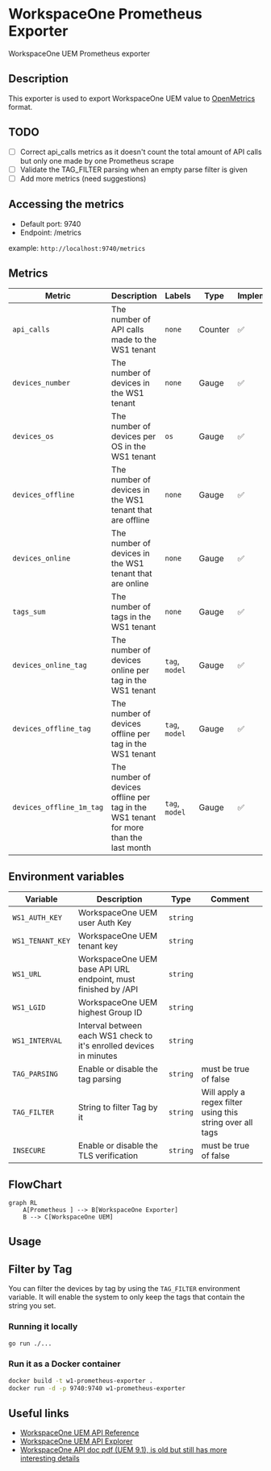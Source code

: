 # WorkspaceOne Prometheus Exporter

WorkspaceOne UEM Prometheus exporter

## Description

This exporter is used to export WorkspaceOne UEM value to [OpenMetrics](https://openmetrics.io/) format.

## TODO

- [ ] Correct api_calls metrics as it doesn't count the total amount of API calls but only one made by one Prometheus scrape
- [ ] Validate the TAG_FILTER parsing when an empty parse filter is given
- [ ] Add more metrics (need suggestions)

## Accessing the metrics

- Default port: 9740
- Endpoint: /metrics

example: `http://localhost:9740/metrics`

## Metrics

| Metric | Description | Labels | Type | Implemented |
| ------ | ----------- | ------ | ---- | ----------- |
| `api_calls` | The number of API calls made to the WS1 tenant | `none` | Counter | ✅ |
| `devices_number` | The number of devices in the WS1 tenant | `none` | Gauge | ✅ |
| `devices_os` | The number of devices per OS in the WS1 tenant | `os` | Gauge | ✅ |
| `devices_offline` | The number of devices in the WS1 tenant that are offline | `none` | Gauge | ✅ |
| `devices_online` | The number of devices in the WS1 tenant that are online| `none` | Gauge | ✅ |
| `tags_sum`| The number of tags in the WS1 tenant | `none` | Gauge | ✅ |
| `devices_online_tag`| The number of devices online per tag in the WS1 tenant| `tag`, `model` | Gauge | ✅ |
| `devices_offline_tag`| The number of devices offline per tag in the WS1 tenant | `tag`, `model` | Gauge | ✅ |
| `devices_offline_1m_tag` | The number of devices offline per tag in the WS1 tenant for more than the last month | `tag`, `model` | Gauge | ✅ |

## Environment variables

| Variable | Description | Type | Comment |
| -------- | ----------- | ---- | ------- |
| `WS1_AUTH_KEY` | WorkspaceOne UEM user Auth Key | `string`| |
| `WS1_TENANT_KEY` | WorkspaceOne UEM tenant key | `string`| |
| `WS1_URL` | WorkspaceOne UEM base API URL endpoint, must finished by /API | `string`| |
| `WS1_LGID` | WorkspaceOne UEM highest Group ID | `string`| |
| `WS1_INTERVAL` | Interval between each WS1 check to it's enrolled devices in minutes | `string`| |
| `TAG_PARSING` | Enable or disable the tag parsing | `string`| must be true of false |
| `TAG_FILTER` | String to filter Tag by it | `string`| Will apply a regex filter using this string over all tags |
| `INSECURE` | Enable or disable the TLS verification | `string`| must be true of false |

## FlowChart

```mermaid
graph RL
    A[Prometheus ] --> B[WorkspaceOne Exporter]
    B --> C[WorkspaceOne UEM]
```

## Usage

## Filter by Tag

You can filter the devices by tag by using the `TAG_FILTER` environment variable.
It will enable the system to only keep the tags that contain the string you set.

### Running it locally

```bash
go run ./...
```

### Run it as a Docker container

```bash
docker build -t w1-prometheus-exporter .
docker run -d -p 9740:9740 w1-prometheus-exporter
```

## Useful links

- [WorkspaceOne UEM API Reference](https://docs.vmware.com/en/VMware-Workspace-ONE-UEM/services/UEM_ConsoleBasics/GUID-BF20C949-5065-4DCF-889D-1E0151016B5A.html)
- [WorkspaceOne UEM API Explorer](https://as1506.awmdm.com/api/help/)
- [WorkspaceOne API doc pdf (UEM 9.1), is old but still has more interesting details](./doc/VMware%20AirWatch%20REST%20API%20v9_1.pdf)
